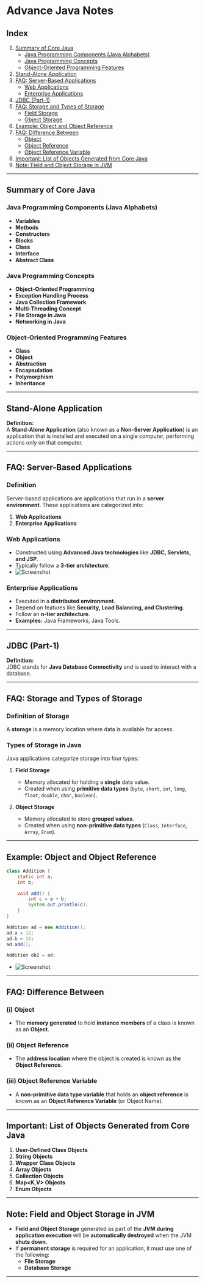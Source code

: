 # Advance Java Notes  

## Index  
1. [Summary of Core Java](#summary-of-core-java)  
   - [Java Programming Components (Java Alphabets)](#java-programming-components-java-alphabets)  
   - [Java Programming Concepts](#java-programming-concepts)  
   - [Object-Oriented Programming Features](#object-oriented-programming-features)  
2. [Stand-Alone Application](#stand-alone-application)  
3. [FAQ: Server-Based Applications](#faq-server-based-applications)  
   - [Web Applications](#web-applications)  
   - [Enterprise Applications](#enterprise-applications)  
4. [JDBC (Part-1)](#jdbc-part-1)  
5. [FAQ: Storage and Types of Storage](#faq-storage-and-types-of-storage)  
   - [Field Storage](#field-storage)  
   - [Object Storage](#object-storage)  
6. [Example: Object and Object Reference](#example-object-and-object-reference)  
7. [FAQ: Difference Between](#faq-difference-between)  
   - [Object](#i-object)  
   - [Object Reference](#ii-object-reference)  
   - [Object Reference Variable](#iii-object-reference-variable)  
8. [Important: List of Objects Generated from Core Java](#important-list-of-objects-generated-from-core-java)  
9. [Note: Field and Object Storage in JVM](#note-field-and-object-storage-in-jvm)  
---

## Summary of Core Java  

### Java Programming Components (Java Alphabets)  
- **Variables**  
- **Methods**  
- **Constructors**  
- **Blocks**  
- **Class**  
- **Interface**  
- **Abstract Class**  

### Java Programming Concepts  
- **Object-Oriented Programming**  
- **Exception Handling Process**  
- **Java Collection Framework**  
- **Multi-Threading Concept**  
- **File Storage in Java**  
- **Networking in Java**  

### Object-Oriented Programming Features  
- **Class**  
- **Object**  
- **Abstraction**  
- **Encapsulation**  
- **Polymorphism**  
- **Inheritance**  

---

## Stand-Alone Application  
**Definition:**  
A **Stand-Alone Application** (also known as a **Non-Server Application**) is an application that is installed and executed on a single computer, performing actions only on that computer.  

---

## FAQ: Server-Based Applications  

### Definition  
Server-based applications are applications that run in a **server environment**. These applications are categorized into:  
1. **Web Applications**  
2. **Enterprise Applications**  

### Web Applications  
- Constructed using **Advanced Java technologies** like **JDBC, Servlets, and JSP**.  
- Typically follow a **3-tier architecture**.  
- ![Screenshot](Diagram's/Dia-1.png)

### Enterprise Applications  
- Executed in a **distributed environment**.  
- Depend on features like **Security, Load Balancing, and Clustering**.  
- Follow an **n-tier architecture**.  
- **Examples:** Java Frameworks, Java Tools.  

---

## JDBC (Part-1)  
**Definition:**  
JDBC stands for **Java Database Connectivity** and is used to interact with a database.  

---

## FAQ: Storage and Types of Storage  

### Definition of Storage  
A **storage** is a memory location where data is available for access.  

### Types of Storage in Java  
Java applications categorize storage into four types:  
1. **Field Storage**  
   - Memory allocated for holding a **single** data value.  
   - Created when using **primitive data types** (`byte`, `short`, `int`, `long`, `float`, `double`, `char`, `boolean`).  

2. **Object Storage**  
   - Memory allocated to store **grouped values**.  
   - Created when using **non-primitive data types** (`Class`, `Interface`, `Array`, `Enum`).  

---
## Example: Object and Object Reference  

```java
class Addition {
    static int a;
    int b;

    void add() {
        int c = a + b;
        System.out.println(c);
    }
}

Addition ad = new Addition();
ad.a = 12;
ad.b = 13;
ad.add();

Addition ob2 = ad;
```

- ![Screenshot](Diagram's/Dia-2.png)

---

## FAQ: Difference Between  

### (i) Object  
- The **memory generated** to hold **instance members** of a class is known as an **Object**.  

### (ii) Object Reference  
- The **address location** where the object is created is known as the **Object Reference**.  

### (iii) Object Reference Variable  
- A **non-primitive data type variable** that holds an **object reference** is known as an **Object Reference Variable** (or Object Name).  

---

## Important: List of Objects Generated from Core Java  

1. **User-Defined Class Objects**  
2. **String Objects**  
3. **Wrapper Class Objects**  
4. **Array Objects**  
5. **Collection<E> Objects**  
6. **Map<K,V> Objects**  
7. **Enum<E> Objects**  

---

## Note: Field and Object Storage in JVM  

- **Field and Object Storage** generated as part of the **JVM during application execution** will be **automatically destroyed** when the JVM **shuts down**.  
- If **permanent storage** is required for an application, it must use one of the following:  
  - **File Storage**  
  - **Database Storage**  

---
